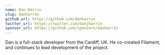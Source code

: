 ```yaml
---
name: Dan Harrin
slug: danharrin
github_url: https://github.com/danharrin
twitter_url: https://twitter.com/danjharrin
sponsor_url: https://github.com/sponsors/danharrin
---
```


Dan is a full-stack developer from the Cardiff, UK. He co-created Filament, and continues to lead development of the project.
